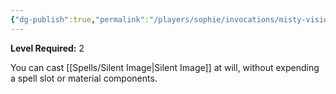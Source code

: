 ```yaml
---
{"dg-publish":true,"permalink":"/players/sophie/invocations/misty-visions/","noteIcon":""}
---
```


**Level Required:** 2  


You can cast [[Spells/Silent Image\|Silent Image]] at will, without expending a spell slot or material components.